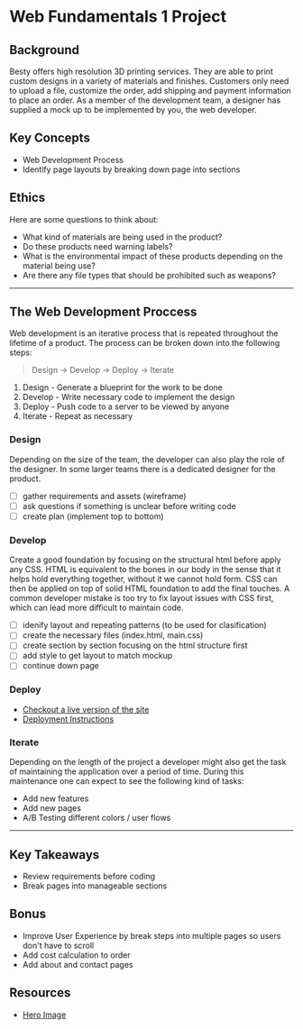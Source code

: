 # Web Fundamentals 1 Project

## Background

Besty offers high resolution 3D printing services. They are able to print custom designs in a variety of materials and finishes. Customers only need to upload a file, customize the order, add shipping and payment information to place an order. As a member of the development team, a designer has supplied a mock up to be implemented by you, the web developer.

## Key Concepts

- Web Development Process
- Identify page layouts by breaking down page into sections

## Ethics

Here are some questions to think about:

- What kind of materials are being used in the product?
- Do these products need warning labels?
- What is the environmental impact of these products depending on the material being use?
- Are there any file types that should be prohibited such as weapons?

---

## The Web Development Proccess

Web development is an iterative process that is repeated throughout the lifetime of a product. The process can be broken down into the following steps:

> Design -> Develop -> Deploy -> Iterate

1. Design - Generate a blueprint for the work to be done
2. Develop - Write necessary code to implement the design
3. Deploy - Push code to a server to be viewed by anyone
4. Iterate - Repeat as necessary

### Design

Depending on the size of the team, the developer can also play the role of the designer. In some larger teams there is a dedicated designer for the product.

- [ ] gather requirements and assets (wireframe)
- [ ] ask questions if something is unclear before writing code
- [ ] create plan (implement top to bottom)

### Develop

Create a good foundation by focusing on the structural html before apply any CSS. HTML is equivalent to the bones in our body in the sense that it helps hold everything together, without it we cannot hold form. CSS can then be applied on top of solid HTML foundation to add the final touches. A common developer mistake is too try to fix layout issues with CSS first, which can lead more difficult to maintain code.

- [ ] idenify layout and repeating patterns (to be used for clasification)
- [ ] create the necessary files (index.html, main.css)
- [ ] create section by section focusing on the html structure first
- [ ] add style to get layout to match mockup
- [ ] continue down page

### Deploy

- [Checkout a live version of the site](https://reactor1.z5.web.core.windows.net)
- [Deployment Instructions](../4_Capstone_Deployment/deploy.md)

### Iterate

Depending on the length of the project a developer might also get the task of maintaining the application over a period of time. During this maintenance one can expect to see the following kind of tasks:

- Add new features
- Add new pages
- A/B Testing different colors / user flows

---

## Key Takeaways

- Review requirements before coding
- Break pages into manageable sections

## Bonus

- Improve User Experience by break steps into multiple pages so users don't have to scroll
- Add cost calculation to order
- Add about and contact pages

## Resources

- [Hero Image](https://pixabay.com/photos/3d-printer-printing-technology-791205/)

